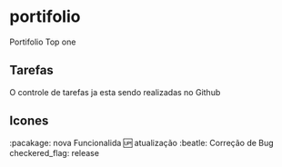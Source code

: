 # portifolio
Portifolio Top one

## Tarefas
O controle de tarefas ja esta sendo realizadas no Github

## Icones

:pacakage: nova Funcionalida
:up: atualização
:beatle: Correção de Bug
checkered_flag: release